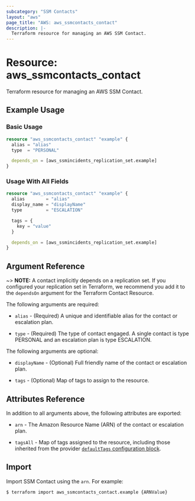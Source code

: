 ```yaml
---
subcategory: "SSM Contacts"
layout: "aws"
page_title: "AWS: aws_ssmcontacts_contact"
description: |-
  Terraform resource for managing an AWS SSM Contact.
---
```


# Resource: aws_ssmcontacts_contact

Terraform resource for managing an AWS SSM Contact.

## Example Usage

### Basic Usage

```terraform
resource "aws_ssmcontacts_contact" "example" {
  alias = "alias"
  type  = "PERSONAL"

  depends_on = [aws_ssmincidents_replication_set.example]
}
```

### Usage With All Fields

```terraform
resource "aws_ssmcontacts_contact" "example" {
  alias        = "alias"
  display_name = "displayName"
  type         = "ESCALATION"

  tags = {
    key = "value"
  }

  depends_on = [aws_ssmincidents_replication_set.example]
}
```

## Argument Reference

~> **NOTE:** A contact implicitly depends on a replication set. If you configured your replication set in Terraform, we recommend you add it to the `dependsOn` argument for the Terraform Contact Resource.

The following arguments are required:

- `alias` - (Required) A unique and identifiable alias for the contact or escalation plan.

- `type` - (Required) The type of contact engaged. A single contact is type PERSONAL and an escalation
  plan is type ESCALATION.

The following arguments are optional:

- `displayName` - (Optional) Full friendly name of the contact or escalation plan.

- `tags` - (Optional) Map of tags to assign to the resource.

## Attributes Reference

In addition to all arguments above, the following attributes are exported:

- `arn` - The Amazon Resource Name (ARN) of the contact or escalation plan.

- `tagsAll` - Map of tags assigned to the resource, including those inherited from the provider [`defaultTags` configuration block](https://registry.terraform.io/providers/hashicorp/aws/latest/docs#default_tags-configuration-block).

## Import

Import SSM Contact using the `arn`. For example:

```
$ terraform import aws_ssmcontacts_contact.example {ARNValue}
```

<!-- cache-key: cdktf-0.17.0-pre.15 input-1ba65d9f9a8e5b6485bffd6f59a4a94b790e03c3014679931938bcc32957583a -->